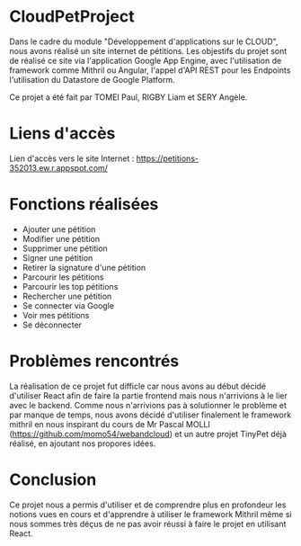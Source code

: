 # CloudPetProject
Dans le cadre du module "Développement d'applications sur le CLOUD", nous avons réalisé un site internet de pétitions. 
Les objestifs du projet sont de réalisé ce site via l'application Google App Engine, avec l'utilisation de framework comme Mithril ou Angular, l'appel d'API REST pour les Endpoints l'utilisation du Datastore de Google Platform.

Ce projet a été fait par TOMEI Paul, RIGBY Liam et SERY Angèle.

# Liens d'accès
Lien d'accès vers le site Internet : https://petitions-352013.ew.r.appspot.com/

# Fonctions réalisées
- Ajouter une pétition
- Modifier une pétition
- Supprimer une pétition
- Signer une pétition
- Retirer la signature d'une pétition
- Parcourir les pétitions
- Parcourir les top pétitions
- Rechercher une pétition
- Se connecter via Google
- Voir mes pétitions
- Se déconnecter

# Problèmes rencontrés
La réalisation de ce projet fut difficle car nous avons au début décidé d'utiliser React afin de faire la partie frontend mais nous n'arrivions à le lier avec le backend. Comme nous n'arrivions pas à solutionner le problème et par manque de temps, nous avons décidé d'utiliser finalement le framework mithril en nous inspirant du cours de Mr Pascal MOLLI (https://github.com/momo54/webandcloud) et un autre projet TinyPet déjà réalisé, en ajoutant nos propores idées.

# Conclusion
Ce projet nous a permis d'utiliser et de comprendre plus en profondeur les notions vues en cours et d'apprendre à utiliser le framework Mithril même si nous sommes très déçus de ne pas avoir réussi à faire le projet en utilisant React.

